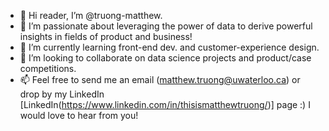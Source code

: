 - 👋 Hi reader, I’m @truong-matthew.
- 👀 I’m passionate about leveraging the power of data to derive powerful insights in fields of product and business!
- 🌱 I’m currently learning front-end dev. and customer-experience design.
- 🤝 I’m looking to collaborate on data science projects and product/case competitions.
- 📫 Feel free to send me an email (matthew.truong@uwaterloo.ca) or drop by my LinkedIn [LinkedIn(https://www.linkedin.com/in/thisismatthewtruong/)] page :) I would love to hear from you! 

<!---
truong-matthew/truong-matthew is a ✨ special ✨ repository because its `README.md` (this file) appears on your GitHub profile.
You can click the Preview link to take a look at your changes.
--->
